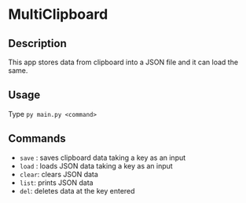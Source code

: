# MultiClipboard

## Description
This app stores data from clipboard into a JSON file and it can load the same.

## Usage
Type ```py main.py <command>```

## Commands
* ```save``` : saves clipboard data taking a key as an input
* ```load``` : loads JSON data taking a key as an input
* ```clear```: clears JSON data
* ```list```: prints JSON data
* ```del```: deletes data at the key entered